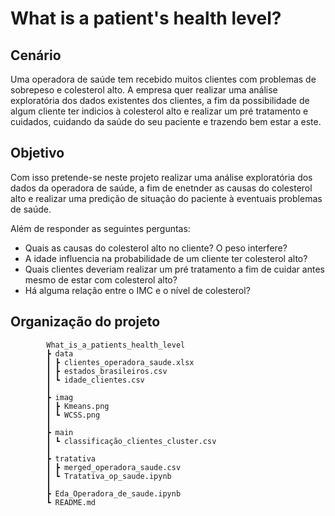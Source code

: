 # What is a patient's health level?

## Cenário

Uma operadora de saúde tem recebido muitos clientes com problemas de sobrepeso e colesterol alto. A empresa quer realizar uma análise exploratória dos dados existentes dos clientes, a fim da possibilidade de algum cliente ter indicios à colesterol alto e realizar um pré tratamento e cuidados, cuidando da saúde do seu paciente e trazendo bem estar a este.

## Objetivo


Com isso pretende-se neste projeto realizar uma análise exploratória dos dados da operadora de saúde, a fim de enetnder as causas do colesterol alto e realizar uma predição de situação do paciente à eventuais problemas de saúde.

Além de responder as seguintes perguntas:

- Quais as causas do colesterol alto no cliente? O peso interfere?
- A idade influencia na probabilidade de um cliente ter colesterol alto?
- Quais clientes deveriam realizar um pré tratamento a fim de cuidar antes mesmo de estar com colesterol alto?
- Há alguma relação entre o IMC e o nível de colesterol?

## Organização do projeto 

            What_is_a_patients_health_level
            ┣ data
            ┃ ┣ clientes_operadora_saude.xlsx
            ┃ ┣ estados_brasileiros.csv
            ┃ ┗ idade_clientes.csv
            ┃
            ┣ imag
            ┃ ┣ Kmeans.png
            ┃ ┗ WCSS.png
            ┃
            ┣ main
            ┃ ┗ classificação_clientes_cluster.csv
            ┃
            ┣ tratativa
            ┃ ┣ merged_operadora_saude.csv
            ┃ ┗ Tratativa_op_saude.ipynb
            ┃
            ┣ Eda_Operadora_de_saude.ipynb
            ┗ README.md